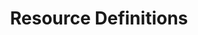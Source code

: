 ---
title: Resource Definitions
show_read_time: false
canonical_url: 'https://docs.projectcalico.org/v3.7/reference/calicoctl/resources/index'
---